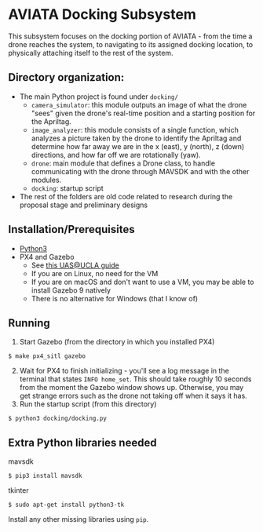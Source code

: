 # AVIATA Docking Subsystem

This subsystem focuses on the docking portion of AVIATA - from the time a drone reaches the system, to navigating to its assigned docking location, to physically attaching itself to the rest of the system.

## Directory organization:
* The main Python project is found under `docking/`
  * `camera_simulator`: this module outputs an image of what the drone "sees" given the drone's real-time position and a starting position for the Apriltag.
  * `image_analyzer`: this module consists of a single function, which analyzes a picture taken by the drone to identify the Apriltag and determine how far away we are in the x (east), y (north), z (down) directions, and how far off we are rotationally (yaw).
  * `drone`: main module that defines a Drone class, to handle communicating with the drone through MAVSDK and with the other modules.
  * `docking`: startup script
* The rest of the folders are old code related to research during the proposal stage and preliminary designs

## Installation/Prerequisites
* [Python3](https://www.python.org/downloads/)
* PX4 and Gazebo
  * See [this UAS@UCLA guide](https://uasatucla.org/docs/software/tutorials/new-page)
  * If you are on Linux, no need for the VM
  * If you are on macOS and don't want to use a VM, you may be able to install Gazebo 9 natively
  * There is no alternative for Windows (that I know of)

## Running
1. Start Gazebo (from the directory in which you installed PX4)
```
$ make px4_sitl gazebo
```
2. Wait for PX4 to finish initializing - you'll see a log message in the terminal that states `INFO home_set`. This should take roughly 10 seconds from the moment the Gazebo window shows up. Otherwise, you may get strange errors such as the drone not taking off when it says it has.
3. Run the startup script (from this directory)
```
$ python3 docking/docking.py
```

## Extra Python libraries needed
mavsdk
```
$ pip3 install mavsdk
```
tkinter
```
$ sudo apt-get install python3-tk
```

Install any other missing libraries using `pip`.